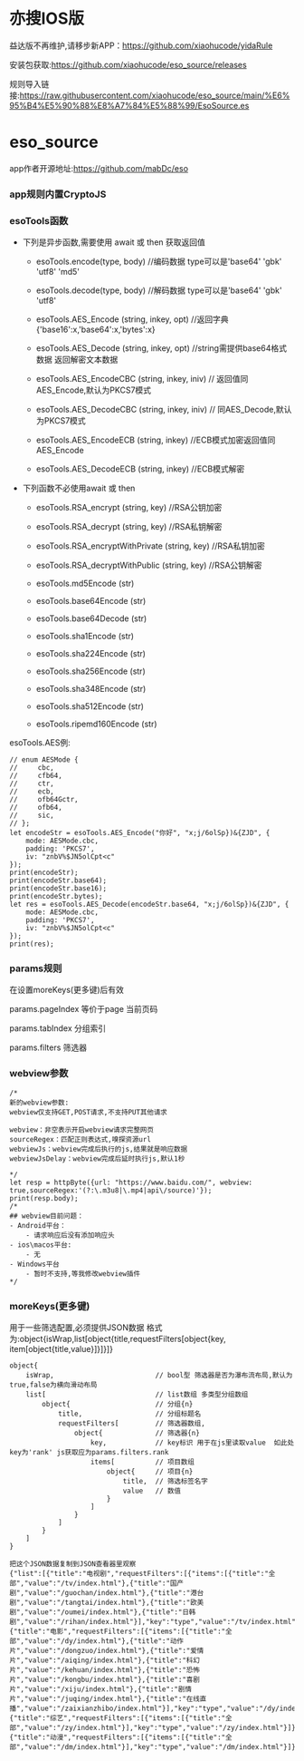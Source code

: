 # 亦搜IOS版

益达版不再维护,请移步新APP：https://github.com/xiaohucode/yidaRule

安装包获取:https://github.com/xiaohucode/eso_source/releases

规则导入链接:https://raw.githubusercontent.com/xiaohucode/eso_source/main/%E6%95%B4%E5%90%88%E8%A7%84%E5%88%99/EsoSource.es

# eso_source
app作者开源地址:https://github.com/mabDc/eso

### app规则内置CryptoJS

### esoTools函数

- 下列是异步函数,需要使用 await 或 then 获取返回值

    - esoTools.encode(type, body) //编码数据 type可以是'base64' 'gbk' 'utf8' 'md5'

    - esoTools.decode(type, body) //解码数据 type可以是'base64' 'gbk' 'utf8'

    - esoTools.AES_Encode (string, inkey, opt) //返回字典{'base16':x,'base64':x,'bytes':x}

    - esoTools.AES_Decode (string, inkey, opt) //string需提供base64格式数据 返回解密文本数据

    - esoTools.AES_EncodeCBC (string, inkey, iniv) // 返回值同AES_Encode,默认为PKCS7模式

    - esoTools.AES_DecodeCBC (string, inkey, iniv) // 同AES_Decode,默认为PKCS7模式

    - esoTools.AES_EncodeECB (string, inkey) //ECB模式加密返回值同AES_Encode

    - esoTools.AES_DecodeECB (string, inkey) //ECB模式解密

- 下列函数不必使用await 或 then

    - esoTools.RSA_encrypt (string, key) //RSA公钥加密

    - esoTools.RSA_decrypt (string, key) //RSA私钥解密

    - esoTools.RSA_encryptWithPrivate (string, key) //RSA私钥加密

    - esoTools.RSA_decryptWithPublic (string, key) //RSA公钥解密

    - esoTools.md5Encode (str)

    - esoTools.base64Encode (str)

    - esoTools.base64Decode (str)

    - esoTools.sha1Encode (str)

    - esoTools.sha224Encode (str)

    - esoTools.sha256Encode (str)

    - esoTools.sha348Encode (str)

    - esoTools.sha512Encode (str)

    - esoTools.ripemd160Encode (str)


esoTools.AES例:
```
// enum AESMode {
//     cbc,
//     cfb64,
//     ctr,
//     ecb,
//     ofb64Gctr,
//     ofb64,
//     sic,
// };
let encodeStr = esoTools.AES_Encode("你好", "x;j/6olSp})&{ZJD", {
    mode: AESMode.cbc,
    padding: 'PKCS7',
    iv: "znbV%$JN5olCpt<c"
});
print(encodeStr);
print(encodeStr.base64);
print(encodeStr.base16);
print(encodeStr.bytes);
let res = esoTools.AES_Decode(encodeStr.base64, "x;j/6olSp})&{ZJD", {
    mode: AESMode.cbc,
    padding: 'PKCS7',
    iv: "znbV%$JN5olCpt<c"
});
print(res);
```
### params规则
在设置moreKeys(更多键)后有效

params.pageIndex    等价于page 当前页码

params.tabIndex     分组索引

params.filters      筛选器



### webview参数
```
/*
新的webview参数:
webview仅支持GET,POST请求,不支持PUT其他请求

webview：非空表示开启webview请求完整网页
sourceRegex：匹配正则表达式,嗅探资源url
webviewJs：webview完成后执行的js,结果就是响应数据
webviewJsDelay：webview完成后延时执行js,默认1秒

*/
let resp = httpByte({url: "https://www.baidu.com/", webview: true,sourceRegex:'(?:\.m3u8|\.mp4|api\/source)'});
print(resp.body);
/* 
## webview目前问题：
- Android平台：
    - 请求响应后没有添加响应头
- ios\macos平台:
    - 无
- Windows平台
    - 暂时不支持,等我修改webview插件
*/
```


### moreKeys(更多键)
用于一些筛选配置,必须提供JSON数据 格式为:object{isWrap<bool>,list[object{title,requestFilters[object{key, item[object{title,value}]}]}]}
```
object{
    isWrap,                         // bool型 筛选器是否为瀑布流布局,默认为true,false为横向滑动布局
    list[                           // list数组 多类型分组数组
        object{                     // 分组{n}
            title,                  // 分组标题名
            requestFilters[         // 筛选器数组,
                object{             // 筛选器{n}
                    key,            // key标识 用于在js里读取value  如此处key为'rank' js获取应为params.filters.rank
                    items[          // 项目数组 
                        object{     // 项目{n}
                            title,  // 筛选标签名字
                            value   // 数值
                        }
                    ] 
                }
            ]
        }
    ]
}
```
```
把这个JSON数据复制到JSON查看器里观察
{"list":[{"title":"电视剧","requestFilters":[{"items":[{"title":"全部","value":"/tv/index.html"},{"title":"国产剧","value":"/guochan/index.html"},{"title":"港台剧","value":"/tangtai/index.html"},{"title":"欧美剧","value":"/oumei/index.html"},{"title":"日韩剧","value":"/rihan/index.html"}],"key":"type","value":"/tv/index.html"}]},{"title":"电影","requestFilters":[{"items":[{"title":"全部","value":"/dy/index.html"},{"title":"动作片","value":"/dongzuo/index.html"},{"title":"爱情片","value":"/aiqing/index.html"},{"title":"科幻片","value":"/kehuan/index.html"},{"title":"恐怖片","value":"/kongbu/index.html"},{"title":"喜剧片","value":"/xiju/index.html"},{"title":"剧情片","value":"/juqing/index.html"},{"title":"在线直播","value":"/zaixianzhibo/index.html"}],"key":"type","value":"/dy/index.html"}]},{"title":"综艺","requestFilters":[{"items":[{"title":"全部","value":"/zy/index.html"}],"key":"type","value":"/zy/index.html"}]},{"title":"动漫","requestFilters":[{"items":[{"title":"全部","value":"/dm/index.html"}],"key":"type","value":"/dm/index.html"}]}]}
```

